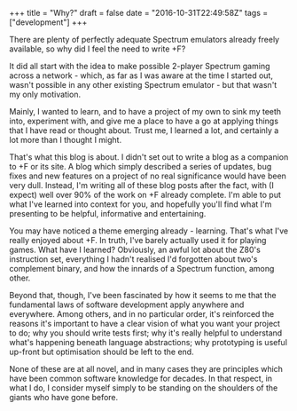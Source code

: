 +++
title = "Why?"
draft = false
date = "2016-10-31T22:49:58Z"
tags = ["development"]
+++

There are plenty of perfectly adequate Spectrum emulators already freely available, so why did I feel the need to write
+F?

It did all start with the idea to make possible 2-player Spectrum gaming across a network - which, as far as I was
aware at the time I started out, wasn't possible in any other existing Spectrum emulator - but that wasn't my only
motivation.

Mainly, I wanted to learn, and to have a project of my own to sink my teeth into, experiment with, and give me a place
to have a go at applying things that I have read or thought about. Trust me, I learned a lot, and certainly a lot more
than I thought I might.

That's what this blog is about. I didn't set out to write a blog as a companion to +F or its site. A blog which simply
described a series of updates, bug fixes and new features on a project of no real significance would have been very
dull. Instead, I'm writing all of these blog posts after the fact, with (I expect) well over 90% of the work on +F
already complete. I'm able to put what I've learned into context for you, and hopefully you'll find what I'm presenting
to be helpful, informative and entertaining.

You may have noticed a theme emerging already - learning. That's what I've really enjoyed about +F. In truth, I've
barely actually used it for playing games. What have I learned? Obviously, an awful lot about the Z80's instruction
set, everything I hadn't realised I'd forgotten about two's complement binary, and how the innards of a Spectrum
function, among other.

Beyond that, though, I've been fascinated by how it seems to me that the fundamental laws of software development
apply anywhere and everywhere. Among others, and in no particular order, it's reinforced the reasons it's important
to have a clear vision of what you want your project to do; why you should write tests first; why it's really helpful
to understand what's happening beneath language abstractions; why prototyping is useful up-front but optimisation
should be left to the end.

None of these are at all novel, and in many cases they are principles which have been common software knowledge for
decades. In that respect, in what I do, I consider myself simply to be standing on the shoulders of the giants who
have gone before.